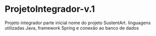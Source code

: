 # ProjetoIntegrador-v.1
Projeto integrador parte inicial nome do projeto SustentArt. linguagens utilizadas Java, framework Spring e conexão ao banco de dados
